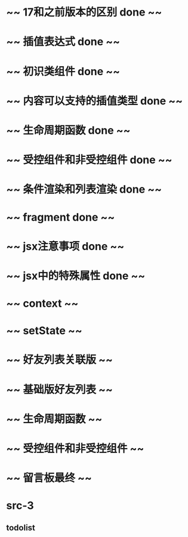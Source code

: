 # ~~  17和之前版本的区别   done   ~~
# ~~  插值表达式  done   ~~
# ~~  初识类组件 done  ~~
# ~~  内容可以支持的插值类型 done  ~~
# ~~  生命周期函数 done  ~~
# ~~  受控组件和非受控组件  done  ~~
# ~~  条件渲染和列表渲染 done  ~~
# ~~  fragment  done  ~~
# ~~  jsx注意事项  done  ~~
# ~~  jsx中的特殊属性  done  ~~
# ~~  context ~~
# ~~  setState  ~~
# ~~  好友列表关联版  ~~
# ~~  基础版好友列表  ~~
# ~~  生命周期函数  ~~
# ~~  受控组件和非受控组件  ~~
# ~~  留言板最终  ~~

# src-3
## todolist